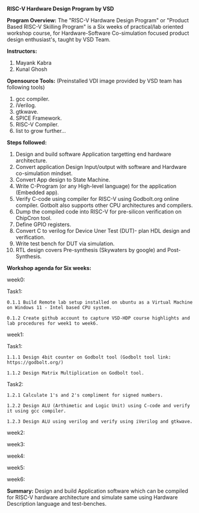 **RISC-V Hardware Design Program by VSD**

**Program Overview:** The "RISC-V Hardware Design Program" or "Product Based RISC-V Skilling Program" is a Six weeks of practical/lab 
oriented workshop course, for Hardware-Software Co-simulation focused product design enthusiast's, taught by VSD Team.


**Instructors:**

1. Mayank Kabra
2. Kunal Ghosh




**Opensource Tools:** (Preinstalled VDI image provided by VSD team has following tools)

1. gcc compiler.
2. iVerilog.
3. gtkwave.
4. SPICE Framework.
5. RISC-V Compiler.
6. list to grow further...
   

**Steps followed:**
1. Design and build software Application targetting end hardware architecture.
2. Convert application Design Input/output with software and Hardware co-simulation mindset.
3. Convert App design to State Machine.
4. Write C-Program (or any High-level language) for the application (Embedded app).
5. Verify C-code using compiler for RISC-V using Godbolt.org online compiler. Gotbolt also supports other CPU architectures and compilers.
6. Dump the compiled code into RISC-V for pre-silicon verification on ChipCron tool.
7. Define GPIO registers.
8. Convert C to verilog for Device Uner Test (DUT)- plan HDL design and verification.
9. Write test bench for DUT via simulation.
10. RTL design covers Pre-synthesis (Skywaters by google) and Post-Synthesis.

**Workshop agenda for Six weeks:**

week0:

  Task1:

    0.1.1 Build Remote lab setup installed on ubuntu as a Virtual Machine on Windows 11 - Intel based CPU system.

    0.1.2 Create github account to capture VSD-HDP course highlights and lab procedures for week1 to week6.

week1:

  Task1:

    1.1.1 Design 4bit counter on Godbolt tool (Godbolt tool link: https://godbolt.org/)

    1.1.2 Design Matrix Multiplication on Godbolt tool.


  Task2:

    1.2.1 Calculate 1's and 2's compliment for signed numbers.

    1.2.2 Design ALU (Arthimetic and Logic Unit) using C-code and verify it using gcc compiler.

    1.2.3 Design ALU using verilog and verify using iVerilog and gtkwave.


week2:

week3:

week4:

week5:

week6:


**Summary:** Design and build Application software which can be compiled for RISC-V hardware architecture and simulate same using
Hardware Description language and test-benches.
